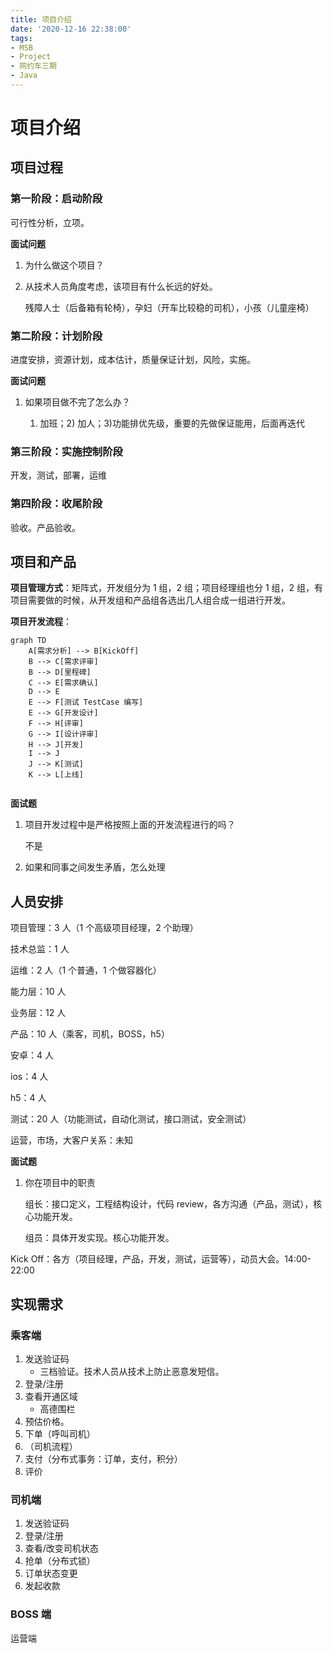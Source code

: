 ```yaml
---
title: 项目介绍
date: '2020-12-16 22:38:00'
tags:
- MSB
- Project
- 网约车三期
- Java
---
```

# 项目介绍

## 项目过程

### 第一阶段：启动阶段

可行性分析，立项。

**面试问题**

1. 为什么做这个项目？



2. 从技术人员角度考虑，该项目有什么长远的好处。

   残障人士（后备箱有轮椅），孕妇（开车比较稳的司机），小孩（儿童座椅）

### 第二阶段：计划阶段

进度安排，资源计划，成本估计，质量保证计划，风险，实施。

**面试问题**

1. 如果项目做不完了怎么办？

    1) 加班；2) 加人；3)功能排优先级，重要的先做保证能用，后面再迭代

### 第三阶段：实施控制阶段

开发，测试，部署，运维



### 第四阶段：收尾阶段

验收。产品验收。



## 项目和产品

**项目管理方式**：矩阵式，开发组分为 1 组，2 组；项目经理组也分 1 组，2 组，有项目需要做的时候，从开发组和产品组各选出几人组合成一组进行开发。

**项目开发流程**：

```mermaid
graph TD
    A[需求分析] --> B[KickOff]
    B --> C[需求评审]
    B --> D[里程碑]
    C --> E[需求确认]
    D --> E
    E --> F[测试 TestCase 编写]
    E --> G[开发设计]
    F --> H[评审]
    G --> I[设计评审]
    H --> J[开发]
    I --> J
    J --> K[测试]
    K --> L[上线]
	
```

**面试题**

1. 项目开发过程中是严格按照上面的开发流程进行的吗？

   不是

2. 如果和同事之间发生矛盾，怎么处理



## 人员安排

项目管理：3 人（1 个高级项目经理，2 个助理）

技术总监：1 人

运维：2 人（1 个普通，1 个做容器化）

能力层：10 人

业务层：12 人

产品：10 人（乘客，司机，BOSS，h5）

安卓：4 人

ios：4 人

h5：4 人

测试：20 人（功能测试，自动化测试，接口测试，安全测试）

运营，市场，大客户关系：未知

**面试题**

1. 你在项目中的职责

   组长：接口定义，工程结构设计，代码 review，各方沟通（产品，测试），核心功能开发。

   组员：具体开发实现。核心功能开发。



Kick Off：各方（项目经理，产品，开发，测试，运营等），动员大会。14:00-22:00



## 实现需求

### 乘客端

1. 发送验证码
    - 三档验证。技术人员从技术上防止恶意发短信。
2. 登录/注册
3. 查看开通区域
    - 高德围栏
4. 预估价格。
5. 下单（呼叫司机）
6. （司机流程）
7. 支付（分布式事务：订单，支付，积分）
8. 评价

### 司机端

1. 发送验证码
2. 登录/注册
3. 查看/改变司机状态
4. 抢单（分布式锁）
5. 订单状态变更
6. 发起收款

### BOSS 端

运营端
